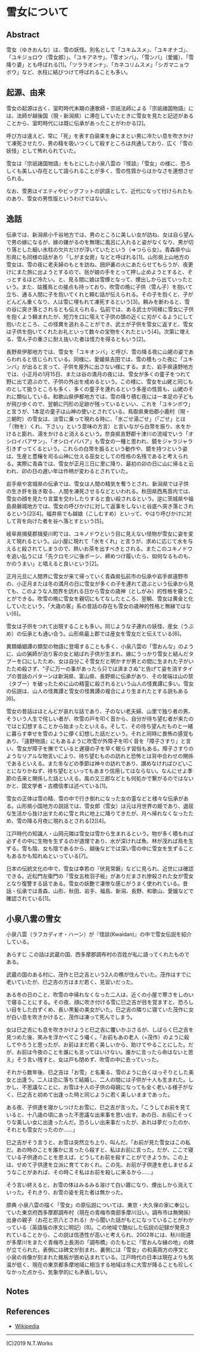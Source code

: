 # 雪女について

## Abstract

雪女（ゆきおんな）は、雪の妖怪。別名として「ユキムスメ」、「ユキオナゴ」、「ユキジョロウ（雪女郎）」、「ユキアネサ」、「雪オンバ」、「雪ンバ」（愛媛）、「雪降り婆」とも呼ばれる[1]。「ツララオンナ」、「カネコリムスメ」「シガマニョウボウ」など、氷柱に結びつけて呼ばれることも多い。

## 起源、由来

雪女の起源は古く、室町時代末期の連歌師・宗祇法師による『宗祇諸国物語』には、法師が越後国（現・新潟県）に滞在していたときに雪女を見たと記述があることから、室町時代には既に伝承があったことがわかる[2]。

呼び方は違えど、常に「死」を表す白装束を身にまとい男に冷たい息を吹きかけて凍死させたり、男の精を吸いつくして殺すところは共通しており、広く「雪の妖怪」として怖れられていた。

雪女は『宗祇諸国物語』をもとにした小泉八雲の『怪談』「雪女」の様に、恐ろしくも美しい存在として語られることが多く、雪の性質からはかなさを連想させられる。

なお、雪男はイエティやビッグフットの訳語として、近代になって付けられたものあり、雪女の男性版というわけではない。

## 逸話

伝承では、新潟県小千谷地方では、男のところに美しい女が訪ね、女は自ら望んで男の嫁になるが、嫁の嫌がるのを無理に風呂に入れると姿がなくなり、男が切り落とした細い氷柱の欠片だけが浮いていたという（⇒つらら女）。青森県や山形県にも同様の話があり「しがま女房」などと呼ばれる[1]。山形県上山地方の雪女は、雪の夜に老夫婦のもとを訪ね、囲炉裏の火にあたらせてもらうが、夜更けにまた旅に出ようとするので、翁が娘の手をとって押し止めようとすると、ぞっとするほど冷たい。と、見る間に娘は雪煙となって、煙出しから出ていったという。また、姑獲鳥との接点も持っており、吹雪の晩に子供（雪ん子）を抱いて立ち、通る人間に子を抱いてくれと頼む話が伝えられる。その子を抱くと、子がどんどん重くなり、人は雪に埋もれて凍死するという[3]。頼みを断わると、雪の谷に突き落とされるとも伝えられる。弘前では、ある武士が同様に雪女に子供を抱くよう頼まれたが、短刀を口に咥えて子供の頭の近くに刃がくるようにして抱いたところ、この怪異を逃れることができ、武士が子供を雪女に返すと、雪女は子供を抱いてくれたお礼といって数々の宝物をくれたという[4]。次第に増える、雪ん子の重さに耐え抜いた者は怪力を得るともいう[2]。

長野県伊那地方では、雪女を「ユキオンバ」と呼び、雪の降る夜に山姥の姿であらわれると信じられている。同様に、愛媛県吉田では、雪の積もった夜に「ユキンバ」が出ると言って、子供を屋外に出さない様にする。また、岩手県遠野地方では、小正月の1月15日、または谷の満月の夜には、雪女が多くの童子をつれて野に出て遊ぶので、子供の外出を戒めるという。この様に、雪女を山姥と同じものとして扱うところも多く、多くの童子を連れるという多産の性質も、山姥のそれに類似している。和歌山県伊都地方では、雪の降り積む夜には一本足の子どもが飛び歩くので、翌朝に円形の足跡が残っているといい、これを「ユキンボウ」と言うが、1本足の童子は山神の使いとされている。鳥取県東伯郡小鹿村（現・三朝町）の雪女は、淡雪に乗って現れる時に、「氷ごせ湯ごせ」（「ごせ」とは「（物を）くれ、下さい」という意味の方言）と言いながら白幣を振り、水をかけると膨れ、湯をかけると消えるという。奈良県吉野郡十津川の流域でいう「オシロイバアサン」、「オシロイババア」も雪女の一種と思われ、鏡をジャラジャラ引きずってくるという。これらの白幣を振るという動作や、鏡を持つという姿は、生産と豊穣を司る山神に仕える巫女としての性格の名残であると考えられる。実際に青森では、雪女が正月三日に里に降り、最初の卯の日に山に帰ると云われ、卯の日の遅い年は作柄が変わるとされていた。

岩手県や宮城県の伝承では、雪女は人間の精気を奪うとされ、新潟県では子供の生き肝を抜き取る、人間を凍死させるなどといわれる。秋田県西馬音内では、雪女の顔を見たり言葉を交わしたりすると食い殺されるという。逆に茨城県や福島県磐城地方では、雪女の呼びかけに対して返事をしないと谷底へ突き落とされるという[2][4]。福井県でも越娘（こしむすめ）といって、やはり呼びかけに対して背を向けた者を谷へ落とすという[5]。

岐阜県揖斐郡揖斐川町では、ユキノドウという目に見えない怪物が雪女に姿を変えて現れるという。山小屋に現れて「水をくれ」と言うが、求めに応じて水を与えると殺されてしまうので、熱いお茶を出すべきとされる。またこのユキノドウを追い払うには「先クロモジに後ボーシ、締めつけ履いたら、如何なるものも、かのうまい」と唱えると良いという[2]。

正月元旦に人間界に雪女が来て帰っていく青森県弘前市の伝承や岩手県遠野市の、小正月または冬の満月の日に雪女が多くの子を連れて遊ぶという伝承から見ても、このような人間界を訪れる日から雪女の歳神（としがみ）的性格を窺うことができる。吹雪の晩に雪女を親切にもてなしたところ、翌朝、雪女は黄金と化していたという、「大歳の客」系の昔話の存在も雪女の歳神的性格と無縁ではない[6]。

雪女は子供をつれて出現することも多い。同じような子連れの妖怪、産女（うぶめ）の伝承とも通い合う。山形県最上郡では産女を雪女だと伝えている[6]。

異類婚姻譚の類型の物語に登場することも多く、小泉八雲の「雪おんな」のように、山の猟師が泊り客の女と結ばれ子供が生まれ、嫁にうっかり雪女と結んだタブーを口にしたため、女は自分こそ雪女だと明かすが男との間に生まれた子がいたため殺さず、“子に万一の事があったら只では済まさぬ”と告げて姿を消すタイプの昔話のパターンは新潟県、富山県、長野県に伝承があり、その発端は山の禁（タブー）を破ったために山の精霊に殺されるという山人の怪異譚に多い。雪女の伝説は、山人の怪異譚と雪女の怪異譚の複合により生まれたとする説もある[6]。

雪女の昔話はほとんどが哀れな話であり、子のない老夫婦、山里で独り者の男、そういう人生で侘しい者が、吹雪の戸を叩く音から、自分が待ち望む者が来たのではと幻想することから始まったといえる。そして、その待ち望んだものと一緒に暮らす幸せを雪のように儚く幻想した話だという。それと同時に畏怖の感覚もあり、『遠野物語』にもあるように吹雪が外障子を叩く音を「障子さすり」と言い、雪女が障子を撫でていると遅寝の子を早く眠らす習俗もある。障子さすりのようなリアルな物言いにより、待ち望むものの訪れと恐怖とは背中合わせの関係であるといえる。また冬などの季節は神々の訪れであり、讃めなければひどいことになりかねず、待ち望むといってもあまり信用してはならない。なんにせよ季節の去来と関係した話といえる。風の又三郎などとも何処かで繋がるのではないかと、国文学者・古橋信孝は述べている[1]。

雪女の正体は雪の精、雪の中で行き倒れになった女の霊などと様々な伝承がある。山形県小国地方の説話では、雪女郎（雪女）は元は月世界の姫であり、退屈な生活から抜け出すために雪と共に地上に降りてきたが、月へ帰れなくなったため、雪の降る月夜に現れるとされる[2][4]。

江戸時代の知識人・山岡元隣は雪女は雪から生まれるという。物が多く積もれば必ずその中に生物を生ずるのが道理であり、水が深ければ魚、林が茂れば鳥を生ずる。雪も陰、女も陰であるから、越後などでは深い雪の中に雪女を生ずることもあるかも知れぬといっている[7]。

日本の伝統文化の中で、雪女は幸若の『伏見常磐』などに見られ、近世には確認できる。近松門左衛門の「雪女五枚羽子板」がありだまされ惨殺された女が雪女となり復讐する話である。雪女の妖艶で凄惨な感じがうまく使われている。昔話・伝承では青森、山形、秋田、岩手、福島、新潟、長野、和歌山、愛媛などで確認されている[1]。

## 小泉八雲の雪女

小泉八雲（ラフカディオ・ハーン）が『怪談(Kwaidan)』の中で雪女伝説を紹介している。

あらすじ
この話は武蔵の国、西多摩郡調布村の百姓が私に語ってくれたものである。

武蔵の国のある村に、茂作と巳之吉という2人の樵が住んでいた。茂作はすでに老いていたが、巳之吉の方はまだ若く、見習いだった。

ある冬の日のこと、吹雪の中帰れなくなった二人は、近くの小屋で寒さをしのいで寝ることにする。その夜、顔に吹き付ける雪に巳之吉が目を覚ますと、恐ろしい目をした白ずくめ、長い黒髪の美女がいた。巳之吉の隣りに寝ていた茂作に女が白い息を吹きかけると、茂作は凍って死んでしまう。

女は巳之吉にも息を吹きかけようと巳之吉に覆いかぶさるが、しばらく巳之吉を見つめた後、笑みを浮かべてこう囁く。「お前もあの老人（=茂作）のように殺してやろうと思ったが、お前はまだ若く美しいから、助けてやることにした。だが、お前は今夜のことを誰にも言ってはいけない。誰かに言ったら命はないと思え」そう言い残すと、女は戸も閉めず、吹雪の中に去っていった。

それから数年後、巳之吉は「お雪」と名乗る、雪のように白くほっそりとした美女と出逢う。二人は恋に落ちて結婚し、二人の間には子供が十人も生まれた。しかし、不思議なことに、お雪は十人の子供の母親になっても全く老いる様子がなく、巳之吉と初めて出逢った時と同じように若く美しいままであった。

ある夜、子供達を寝かしつけたお雪に、巳之吉が言った。「こうしてお前を見ていると、十八歳の頃にあった不思議な出来事を思い出す。あの日、お前にそっくりな美しい女に出逢ったんだ。恐ろしい出来事だったが、あれは夢だったのか、それとも雪女だったのか……」

巳之吉がそう言うと、お雪は突然立ち上り、叫んだ。「お前が見た雪女はこの私だ。あの時のことを誰かに言ったら殺すと、私はお前に言った。だが、ここで寝ている子供達のことを思えば、どうしてお前を殺すことができようか。この上は、せめて子供達を立派に育てておくれ。この先、お前が子供達を悲しませるようなことがあれば、その時こそ私はお前を殺しに来るから……」

そう言い終えると、お雪の体はみるみる溶けて白い霧になり、煙出しから消えていった。それきり、お雪の姿を見た者は無かった。

原典
小泉八雲の描く「雪女」の原伝説については、東京・大久保の家に奉公していた東京府西多摩郡調布村（現在の青梅市南部多摩川沿い。調布市は無関係）出身の親子（お花と宗八とされる）から聞いた話がもとになっていることがわかっている（英語版の序文に明記）[8]。この地域で酷似した伝説の記録が発見されていることから、この説は信憑性が高いと考えられ、2002年には、秋川街道が多摩川をまたぐ青梅市上長渕の「調布橋」のたもとに「雪おんな縁の地」の碑が立てられた。表側には碑文が刻まれ、裏側には「雪女」の和英両方の序文と小泉の肖像が刻まれた銘板が嵌め込まれている。江戸時代の日本は現在よりも気温が低く、現在の東京都多摩地域に相当する地域は冬に大雪が降ることも珍しくなかった点から、気象学的にも矛盾しない。

## Notes

## References

- [Wikipedia](https://ja.wikipedia.org/wiki/%E9%9B%AA%E5%A5%B3)

---
(C)2019 N.T.Works
